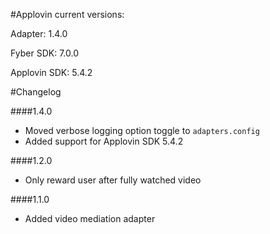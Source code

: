 #Applovin current versions:

Adapter: 1.4.0

Fyber SDK: 7.0.0

Applovin SDK: 5.4.2

#Changelog

####1.4.0

- Moved verbose logging option toggle to `adapters.config`
- Added support for Applovin SDK 5.4.2

####1.2.0

- Only reward user after fully watched video

####1.1.0

- Added video mediation adapter
